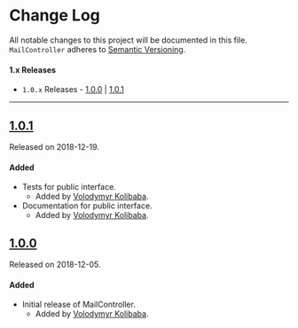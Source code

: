 # Change Log
All notable changes to this project will be documented in this file.
`MailController` adheres to [Semantic Versioning](https://semver.org/).

#### 1.x Releases
- `1.0.x` Releases - [1.0.0](#100) | [1.0.1](#101)

---

## [1.0.1](https://github.com/Kulich-ua/MailController/releases/tag/1.0.1)
Released on 2018-12-19.

#### Added
- Tests for public interface.
  - Added by [Volodymyr Kolibaba](https://github.com/kulich-ua).
- Documentation for public interface.
  - Added by [Volodymyr Kolibaba](https://github.com/kulich-ua).

## [1.0.0](https://github.com/Kulich-ua/MailController/releases/tag/1.0.0)
Released on 2018-12-05.

#### Added
- Initial release of MailController.
  - Added by [Volodymyr Kolibaba](https://github.com/kulich-ua).
